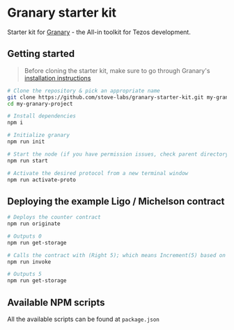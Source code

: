 # Granary starter kit

Starter kit for [Granary](https://stove-labs.github.io/granary/) - the All-in toolkit for Tezos development.

## Getting started

> Before cloning the starter kit, make sure to go through Granary's [installation instructions](https://stove-labs.github.io/granary/docs/getting-started-install)

```zsh
# Clone the repository & pick an appropriate name
git clone https://github.com/stove-labs/granary-starter-kit.git my-granary-project
cd my-granary-project

# Install dependencies
npm i

# Initialize granary
npm run init

# Start the node (if you have permission issues, check parent directory's permissions)
npm run start

# Activate the desired protocol from a new terminal window
npm run activate-proto
```

## Deploying the example Ligo / Michelson contract

```zsh
# Deploys the counter contract
npm run originate

# Outputs 0
npm run get-storage

# Calls the contract with (Right 5); which means Increment(5) based on our Ligo contract
npm run invoke

# Outputs 5
npm run get-storage
```

## Available NPM scripts

All the available scripts can be found at `package.json`
